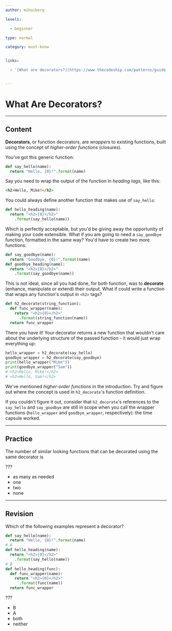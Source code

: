 ```yaml
---
author: mihaiberq

levels:

  - beginner

type: normal

category: must-know


links:

  - '[What are decorators?](https://www.thecodeship.com/patterns/guide-to-python-function-decorators/){website}'


---
```


# What Are Decorators?

---
## Content

**Decorators**, or function decorators, are *wrappers* to existing functions, built using the concept of *higher-order functions* (closures).
   
You've got this generic function:
```python
def say_hello(name):
  return "Hello, {0}!".format(name)
```
Say you need to wrap the output of the function in *heading tags*, like this:
```HTML
<h2>Hello, Mike!</h2>
```
You could always define another function that makes use of `say_hello`:
```python
def hello_heading(name):
  return "<h2>{0}</h2>"
    .format(say_hello(name))
```
Which is perfectly acceptable, but you'd be giving away the opportunity of making your code extensible. What if you are going to need a `say_goodbye` function, formatted in the same way? You'd have to create two more functions:
```python
def say_goodbye(name):
  return "Goodbye, {0}!".format(name)
def goodbye_heading(name):
  return "<h2>{0}</h2>"
    .format(say_goodbye(name))
```
This is not ideal, since all you had done, for both function, was to **decorate** (enhance, manipulate or extend) their output. What if could write a function that wraps any function's output in `<h2>` tags?
```python
def h2_decorate(string_function):
  def func_wrapper(name):
    return "<h2>{0}</h2>"
      .format(string_function(name))
  return func_wrapper
```
There you have it! Your decorator returns a new function that wouldn't care about the underlying structure of the passed function - it would just wrap everything up:
```python
hello_wrapper = h2_decorate(say_hello)
goodbye_wrapper = h2_decorate(say_goodbye)
print(hello_wrapper("Mike"))
print(goodbye_wrapper("Sam"))
# <h2>Hello, Mike!</h2>
# <h2>Hello, Sam!</h2>
```
We've mentioned *higher-order functions* in the introduction. Try and figure out where the concept is used in `h2_decorate`'s function definition.

If you couldn't figure it out, consider that `h2_decorate`'s references to the `say_hello` and `say_goodbye` are still in scope when you call the wrapper functions (`hello_wrapper` and `goodbye_wrapper`, respectively): the time capsule worked.

---
## Practice

The number of similar looking functions that can be decorated using the same decorator is

???


* as many as needed
* one
* two
* none

---
## Revision

Which of the following examples represent a decorator?
```python
def say_hello(name):
  return "Hello, {0}!".format(name)
# A
def hello_heading(name):
  return "<h2>{0}</h2>"
    .format(say_hello(name))
# B
def hello_heading(func):
  def func_wrapper(name):
    return "<h2>{0}</h2>"
      .format(func(name))
  return func_wrapper
```
???

* B
* A
* both
* neither


